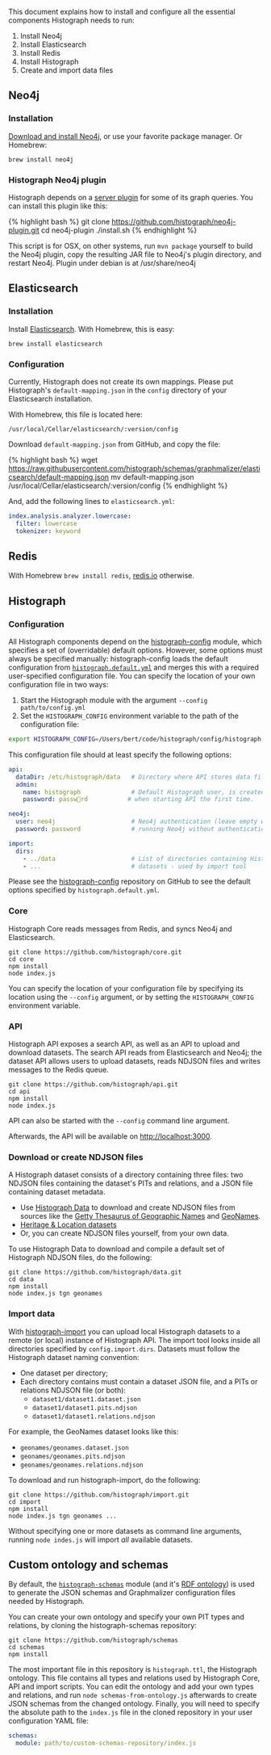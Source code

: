 ---
---

This document explains how to install and configure all the essential components Histograph needs to run:

  1. Install Neo4j
  2. Install Elasticsearch
  3. Install Redis
  4. Install Histograph
  5. Create and import data files

## Neo4j

### Installation

[Download and install Neo4j](http://neo4j.com/download/), or use your favorite package manager. Or Homebrew:

    brew install neo4j

### Histograph Neo4j plugin

Histograph depends on a [server plugin](https://github.com/histograph/neo4j-plugin) for some of its graph queries. You can install this plugin like this:

{% highlight bash %}
git clone https://github.com/histograph/neo4j-plugin.git
cd neo4j-plugin
./install.sh
{% endhighlight %}

This script is for OSX, on other systems, run `mvn package` yourself to build the Neo4j plugin, copy the resulting JAR file to Neo4j's plugin directory, and restart Neo4j. Plugin under debian is at /usr/share/neo4j

## Elasticsearch

### Installation

Install [Elasticsearch](https://www.elastic.co/downloads/elasticsearch). With Homebrew, this is easy:

    brew install elasticsearch

### Configuration

Currently, Histograph does not create its own mappings. Please put Histograph's `default-mapping.json` in  the `config` directory of your Elasticsearch installation.

With Homebrew, this file is located here:

    /usr/local/Cellar/elasticsearch/:version/config

Download `default-mapping.json` from GitHub, and copy the file:

{% highlight bash %}
wget https://raw.githubusercontent.com/histograph/schemas/graphmalizer/elasticsearch/default-mapping.json
mv default-mapping.json /usr/local/Cellar/elasticsearch/:version/config
{% endhighlight %}

And, add the following lines to `elasticsearch.yml`:

```yml
index.analysis.analyzer.lowercase:
  filter: lowercase
  tokenizer: keyword
```

## Redis

With Homebrew `brew install redis`, [redis.io](http://redis.io/download) otherwise.

## Histograph

### Configuration

All Histograph components depend on the [histograph-config](https://github.com/histograph/config) module, which  specifies a set of (overridable) default options. However, some options must always be specified manually: histograph-config loads the default configuration from [`histograph.default.yml`](https://github.com/histograph/config/blob/master/histograph.default.yml) and merges this with a required user-specified configuration file. You can specify the location of your own configuration file in two ways:

1. Start the Histograph module with the argument `--config path/to/config.yml`
2. Set the `HISTOGRAPH_CONFIG` environment variable to the path of the configuration file:

```bash
export HISTOGRAPH_CONFIG=/Users/bert/code/histograph/config/histograph.bert.yml
```

This configuration file should at least specify the following options:

```yml
api:
  dataDir: /etc/histograph/data   # Directory where API stores data files.
  admin:
    name: histograph              # Default Histograph user, is created
    password: passw🚜rd           # when starting API the first time.

neo4j:
  user: neo4j                     # Neo4j authentication (leave empty when
  password: password              # running Neo4j without authentication)

import:
  dirs:
    - ../data                     # List of directories containing Histograph
    - ...                         # datasets - used by import tool
```

Please see the [histograph-config](https://github.com/histograph/config) repository on GitHub to see the default options specified by `histograph.default.yml`.

### Core

Histograph Core reads messages from Redis, and syncs Neo4j and Elasticsearch.

    git clone https://github.com/histograph/core.git
    cd core
    npm install
    node index.js

You can specify the location of your configuration file by specifying its location using the `--config` argument, or by setting the `HISTOGRAPH_CONFIG` environment variable.

### API

Histograph API exposes a search API, as well as an API to upload and download datasets. The search API reads from Elasticsearch and Neo4j; the dataset API allows users to upload datasets, reads NDJSON files and writes messages to the Redis queue.

    git clone https://github.com/histograph/api.git
    cd api
    npm install
    node index.js

API can also be started with the `--config` command line argument.

Afterwards, the API will be available on [http://localhost:3000](http://localhost:3000).

### Download or create NDJSON files

A Histograph dataset consists of a directory containing three files: two NDJSON files containing the dataset's PITs and relations, and a JSON file containing dataset metadata.

- Use [Histograph Data](https://github.com/histograph/data) to download and create NDJSON files from sources like the [Getty Thesaurus of Geographic Names](getty.edu/research/tools/vocabularies/tgn/) and [GeoNames](http://www.geonames.org/).
- [Heritage & Location datasets](https://github.com/erfgoed-en-locatie/data)
- Or, you can create NDJSON files yourself, from your own data.

To use Histograph Data to download and compile a default set of Histograph NDJSON files, do the following:

    git clone https://github.com/histograph/data.git
    cd data
    npm install
    node index.js tgn geonames

### Import data

With [histograph-import](https://github.com/histograph/import) you can upload local Histograph datasets to a remote (or local) instance of Histograph API. The import tool looks inside all directories specified by `config.import.dirs`. Datasets must follow the Histograph dataset naming convention:

- One dataset per directory;
- Each directory contains must contain a dataset JSON file, and a PITs or relations NDJSON file (or both):
  - `dataset1/dataset1.dataset.json`
  - `dataset1/dataset1.pits.ndjson`
  - `dataset1/dataset1.relations.ndjson`

For example, the GeoNames dataset looks like this:

  - `geonames/geonames.dataset.json`
  - `geonames/geonames.pits.ndjson`
  - `geonames/geonames.relations.ndjson`

To download and run histograph-import, do the following:

    git clone https://github.com/histograph/import.git
    cd import
    npm install
    node index.js tgn geonames ...

Without specifying one or more datasets as command line arguments, running `node indes.js` will import _all_ available datasets.

## Custom ontology and schemas

By default, the [`histograph-schemas`](https://github.com/histograph/schemas) module (and it's [RDF ontology](https://github.com/histograph/schemas/blob/master/ontology/histograph.ttl)) is used to generate the JSON schemas and Graphmalizer configuration files needed by Histograph.

You can create your own ontology and specify your own PIT types and relations, by cloning the histograph-schemas repository:

    git clone https://github.com/histograph/schemas
    cd schemas
    npm install

The most important file in this repository is `histograph.ttl`, the Histograph ontology. This file contains all types and relations used by Histograph Core, API and import scripts. You can edit the ontology and add your own types and relations, and run `node schemas-from-ontology.js` afterwards to create JSON schemas from the changed ontology. Finally, you will need to specify the absolute path to the `index.js` file in the cloned repository in your user configuration YAML file:

```yml
schemas:
  module: path/to/custom-schemas-repository/index.js
```